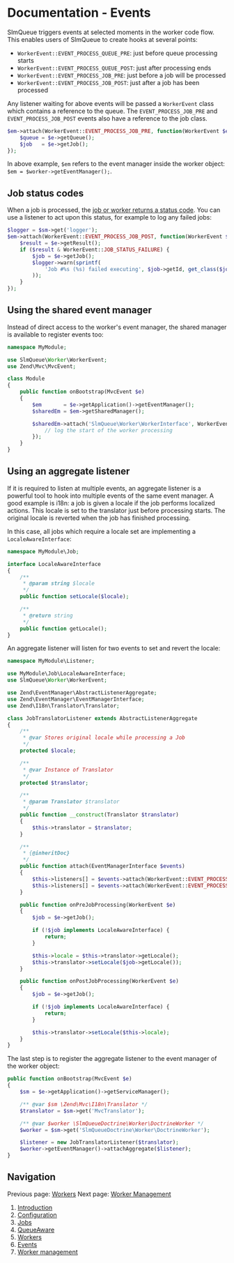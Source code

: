 Documentation - Events
====================

SlmQueue triggers events at selected moments in the worker code flow. This enables users of SlmQueue to create hooks at
several points:

 * `WorkerEvent::EVENT_PROCESS_QUEUE_PRE`: just before queue processing starts
 * `WorkerEvent::EVENT_PROCESS_QUEUE_POST`: just after processing ends
 * `WorkerEvent::EVENT_PROCESS_JOB_PRE`: just before a job will be processed
 * `WorkerEvent::EVENT_PROCESS_JOB_POST`: just after a job has been processed

Any listener waiting for above events will be passed a `WorkerEvent` class which contains a reference to the queue. The
`EVENT_PROCESS_JOB_PRE` and `EVENT_PROCESS_JOB_POST` events also have a reference to the job class.

```php
$em->attach(WorkerEvent::EVENT_PROCESS_JOB_PRE, function(WorkerEvent $e) {
	$queue = $e->getQueue();
	$job   = $e->getJob();
});
```

In above example, `$em` refers to the event manager inside the worker object: `$em = $worker->getEventManager();`.

Job status codes
----------------

When a job is processed, the [job or worker returns a status code](3.Jobs.md#job-status-codes). You 
can use a listener to act upon this status, for example to log any failed jobs:

```php
$logger = $sm->get('logger');
$em->attach(WorkerEvent::EVENT_PROCESS_JOB_POST, function(WorkerEvent $e) use ($logger) {
    $result = $e->getResult();
    if ($result & WorkerEvent::JOB_STATUS_FAILURE) {
        $job = $e->getJob();
        $logger->warn(sprintf(
            'Job #%s (%s) failed executing', $job->getId, get_class($job)
        ));
    }
});
```

Using the shared event manager
------------------------------

Instead of direct access to the worker's event manager, the shared manager is available to register events too:

```php
namespace MyModule;

use SlmQueue\Worker\WorkerEvent;
use Zend\Mvc\MvcEvent;

class Module
{
	public function onBootstrap(MvcEvent $e)
	{
		$em       = $e->getApplication()->getEventManager();
		$sharedEm = $em->getSharedManager();

		$sharedEm->attach('SlmQueue\Worker\WorkerInterface', WorkerEvent::EVENT_PROCESS_QUEUE_PRE, function(){
			// log the start of the worker processing
		});
	}
}
```

Using an aggregate listener
---------------------------

If it is required to listen at multiple events, an aggregate listener is a powerful tool to hook into multiple events of
the same event manager. A good example is i18n: a job is given a locale if the job performs localized actions. This
locale is set to the translator just before processing starts. The original locale is reverted when the job has finished
processing.

In this case, all jobs which require a locale set are implementing a `LocaleAwareInterface`:

```php
namespace MyModule\Job;

interface LocaleAwareInterface
{
    /**
     * @param string $locale
     */
    public function setLocale($locale);

    /**
     * @return string
     */
    public function getLocale();
}
```

An aggregate listener will listen for two events to set and revert the locale:

```php
namespace MyModule\Listener;

use MyModule\Job\LocaleAwareInterface;
use SlmQueue\Worker\WorkerEvent;

use Zend\EventManager\AbstractListenerAggregate;
use Zend\EventManager\EventManagerInterface;
use Zend\I18n\Translator\Translator;

class JobTranslatorListener extends AbstractListenerAggregate
{
    /**
     * @var Stores original locale while processing a Job
     */
    protected $locale;

    /**
     * @var Instance of Translator
     */
    protected $translator;

    /**
     * @param Translator $translator
     */
    public function __construct(Translator $translator)
    {
        $this->translator = $translator;
    }

    /**
     * {@inheritDoc}
     */
    public function attach(EventManagerInterface $events)
    {
        $this->listeners[] = $events->attach(WorkerEvent::EVENT_PROCESS_JOB_PRE, array($this, 'onPreJobProcessing'));
        $this->listeners[] = $events->attach(WorkerEvent::EVENT_PROCESS_JOB_POST, array($this, 'onPostJobProcessing'));
    }

    public function onPreJobProcessing(WorkerEvent $e)
    {
        $job = $e->getJob();

        if (!$job implements LocaleAwareInterface) {
            return;
        }

        $this->locale = $this->translator->getLocale();
        $this->translator->setLocale($job->getLocale());
    }

    public function onPostJobProcessing(WorkerEvent $e)
    {
        $job = $e->getJob();

        if (!$job implements LocaleAwareInterface) {
            return;
        }

        $this->translator->setLocale($this->locale);
    }
}
```

The last step is to register the aggregate listener to the event manager of the worker object:

```php
public function onBootstrap(MvcEvent $e)
{
    $sm = $e->getApplication()->getServiceManager();

    /** @var $sm \Zend\Mvc\I18n\Translator */
    $translator = $sm->get('MvcTranslator');

    /** @var $worker \SlmQueueDoctrine\Worker\DoctrineWorker */
    $worker = $sm->get('SlmQueueDoctrine\Worker\DoctrineWorker');

    $listener = new JobTranslatorListener($translator);
    $worker->getEventManager()->attachAggregate($listener);
}
```

Navigation
----------

Previous page: [Workers](5.Internals.md)
Next page: [Worker Management](7.WorkerManagement.md)

1. [Introduction](1.Introduction.md)
2. [Configuration](2.Configuration.md)
3. [Jobs](3.Jobs.md)
4. [QueueAware](4.QueueAware.md)
5. [Workers](5.Workers.md)
6. [Events](6.Events.md)
7. [Worker management](7.WorkerManagement.md)
